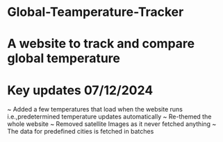 # Global-Teamperature-Tracker
# A website to track and compare global temperature 

# Key updates 07/12/2024
~ Added a few temperatures that load when the website runs i.e.,predetermined temperature updates automatically
~ Re-themed the whole website
~ Removed satellite Images as it never fetched anything 
~ The data for predefined cities is fetched in batches
